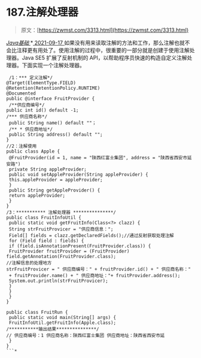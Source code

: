 <!--yml
category: 未分类
date: 0001-01-01 00:00:00
--->

# 187.注解处理器

> 原文：[https://zwmst.com/3313.html](https://zwmst.com/3313.html)

   [ *Java基础* ](https://zwmst.com/java%e5%9f%ba%e7%a1%80)*[ <time datetime="2021-09-18T01:32:01+08:00"> 2021-09-17 </time> ](https://zwmst.com/3313.html)  如果没有用来读取注解的方法和工作，那么注解也就不会比注释更有用处了。使用注解的过程中，很重要的一部分就是创建于使用注解处理器。Java SE5 扩展了反射机制的 API，以帮助程序员快速的构造自定义注解处理器。下面实现一个注解处理器。

```
 /1：*** 定义注解*/
@Target(ElementType.FIELD)
@Retention(RetentionPolicy.RUNTIME)
@Documented
public @interface FruitProvider {
 /**供应商编号*/
public int id() default -1;
/*** 供应商名称*/
 public String name() default ""；
 /** * 供应商地址*/
 public String address() default "";
}
//2：注解使用
public class Apple {
 @FruitProvider(id = 1, name = "陕西红富士集团", address = "陕西省西安市延安路")
 private String appleProvider;
 public void setAppleProvider(String appleProvider) {
 this.appleProvider = appleProvider;
 }
 public String getAppleProvider() {
 return appleProvider;
 }
}
/3：*********** 注解处理器 ***************/
public class FruitInfoUtil {
 public static void getFruitInfo(Class<?> clazz) {
 String strFruitProvicer = "供应商信息：";
 Field[] fields = clazz.getDeclaredFields();//通过反射获取处理注解
 for (Field field : fields) {
 if (field.isAnnotationPresent(FruitProvider.class)) {
 FruitProvider fruitProvider = (FruitProvider) field.getAnnotation(FruitProvider.class);
//注解信息的处理地方 
strFruitProvicer = " 供应商编号：" + fruitProvider.id() + " 供应商名称："
 + fruitProvider.name() + " 供应商地址："+ fruitProvider.address();
 System.out.println(strFruitProvicer);
 }
 }
 }
}

public class FruitRun {
 public static void main(String[] args) {
 FruitInfoUtil.getFruitInfo(Apple.class);
/***********输出结果***************/
// 供应商编号：1 供应商名称：陕西红富士集团 供应商地址：陕西省西安市延
 }
} 
```*